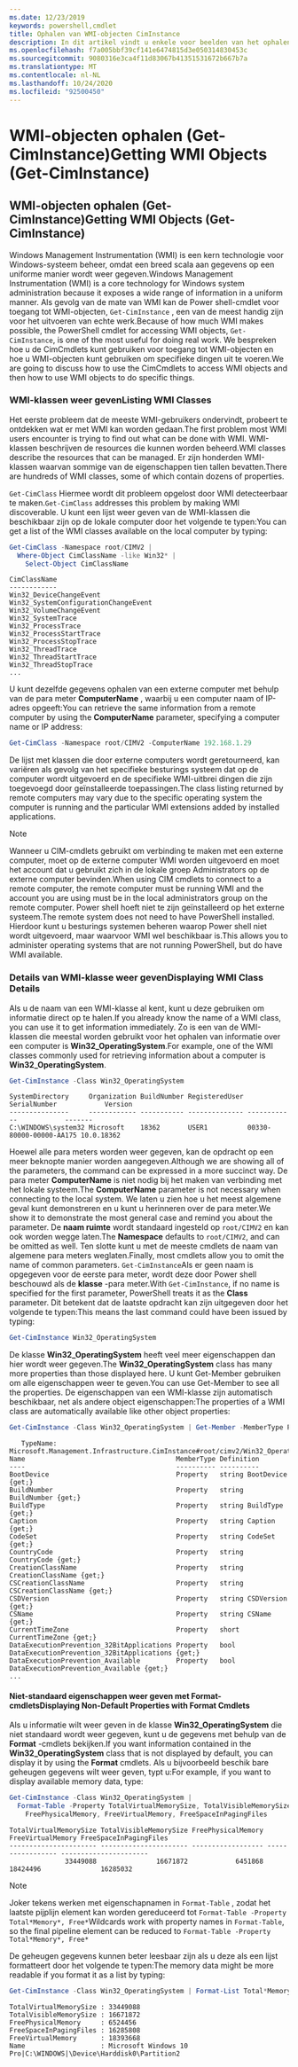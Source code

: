 ```yaml
---
ms.date: 12/23/2019
keywords: powershell,cmdlet
title: Ophalen van WMI-objecten CimInstance
description: In dit artikel vindt u enkele voor beelden van het ophalen van instanties van WMI-objecten van een computer systeem.
ms.openlocfilehash: f7a005bbf39cf141e6474815d3e050314830453c
ms.sourcegitcommit: 9080316e3ca4f11d83067b41351531672b667b7a
ms.translationtype: MT
ms.contentlocale: nl-NL
ms.lasthandoff: 10/24/2020
ms.locfileid: "92500450"
---
```

# <a name="getting-wmi-objects-get-ciminstance"></a><span data-ttu-id="fba01-104">WMI-objecten ophalen (Get-CimInstance)</span><span class="sxs-lookup"><span data-stu-id="fba01-104">Getting WMI Objects (Get-CimInstance)</span></span>

## <a name="getting-wmi-objects-get-ciminstance"></a><span data-ttu-id="fba01-105">WMI-objecten ophalen (Get-CimInstance)</span><span class="sxs-lookup"><span data-stu-id="fba01-105">Getting WMI Objects (Get-CimInstance)</span></span>

<span data-ttu-id="fba01-106">Windows Management Instrumentation (WMI) is een kern technologie voor Windows-systeem beheer, omdat een breed scala aan gegevens op een uniforme manier wordt weer gegeven.</span><span class="sxs-lookup"><span data-stu-id="fba01-106">Windows Management Instrumentation (WMI) is a core technology for Windows system administration because it exposes a wide range of information in a uniform manner.</span></span> <span data-ttu-id="fba01-107">Als gevolg van de mate van WMI kan de Power shell-cmdlet voor toegang tot WMI-objecten, `Get-CimInstance` , een van de meest handig zijn voor het uitvoeren van echte werk.</span><span class="sxs-lookup"><span data-stu-id="fba01-107">Because of how much WMI makes possible, the PowerShell cmdlet for accessing WMI objects, `Get-CimInstance`, is one of the most useful for doing real work.</span></span> <span data-ttu-id="fba01-108">We bespreken hoe u de CimCmdlets kunt gebruiken voor toegang tot WMI-objecten en hoe u WMI-objecten kunt gebruiken om specifieke dingen uit te voeren.</span><span class="sxs-lookup"><span data-stu-id="fba01-108">We are going to discuss how to use the CimCmdlets to access WMI objects and then how to use WMI objects to do specific things.</span></span>

### <a name="listing-wmi-classes"></a><span data-ttu-id="fba01-109">WMI-klassen weer geven</span><span class="sxs-lookup"><span data-stu-id="fba01-109">Listing WMI Classes</span></span>

<span data-ttu-id="fba01-110">Het eerste probleem dat de meeste WMI-gebruikers ondervindt, probeert te ontdekken wat er met WMI kan worden gedaan.</span><span class="sxs-lookup"><span data-stu-id="fba01-110">The first problem most WMI users encounter is trying to find out what can be done with WMI.</span></span> <span data-ttu-id="fba01-111">WMI-klassen beschrijven de resources die kunnen worden beheerd.</span><span class="sxs-lookup"><span data-stu-id="fba01-111">WMI classes describe the resources that can be managed.</span></span> <span data-ttu-id="fba01-112">Er zijn honderden WMI-klassen waarvan sommige van de eigenschappen tien tallen bevatten.</span><span class="sxs-lookup"><span data-stu-id="fba01-112">There are hundreds of WMI classes, some of which contain dozens of properties.</span></span>

<span data-ttu-id="fba01-113">`Get-CimClass` Hiermee wordt dit probleem opgelost door WMI detecteerbaar te maken.</span><span class="sxs-lookup"><span data-stu-id="fba01-113">`Get-CimClass` addresses this problem by making WMI discoverable.</span></span> <span data-ttu-id="fba01-114">U kunt een lijst weer geven van de WMI-klassen die beschikbaar zijn op de lokale computer door het volgende te typen:</span><span class="sxs-lookup"><span data-stu-id="fba01-114">You can get a list of the WMI classes available on the local computer by typing:</span></span>

```powershell
Get-CimClass -Namespace root/CIMV2 |
  Where-Object CimClassName -like Win32* |
    Select-Object CimClassName
```

```Output
CimClassName
------------
Win32_DeviceChangeEvent
Win32_SystemConfigurationChangeEvent
Win32_VolumeChangeEvent
Win32_SystemTrace
Win32_ProcessTrace
Win32_ProcessStartTrace
Win32_ProcessStopTrace
Win32_ThreadTrace
Win32_ThreadStartTrace
Win32_ThreadStopTrace
...
```

<span data-ttu-id="fba01-115">U kunt dezelfde gegevens ophalen van een externe computer met behulp van de para meter **ComputerName** , waarbij u een computer naam of IP-adres opgeeft:</span><span class="sxs-lookup"><span data-stu-id="fba01-115">You can retrieve the same information from a remote computer by using the **ComputerName** parameter, specifying a computer name or IP address:</span></span>

```powershell
Get-CimClass -Namespace root/CIMV2 -ComputerName 192.168.1.29
```

<span data-ttu-id="fba01-116">De lijst met klassen die door externe computers wordt geretourneerd, kan variëren als gevolg van het specifieke besturings systeem dat op de computer wordt uitgevoerd en de specifieke WMI-uitbrei dingen die zijn toegevoegd door geïnstalleerde toepassingen.</span><span class="sxs-lookup"><span data-stu-id="fba01-116">The class listing returned by remote computers may vary due to the specific operating system the computer is running and the particular WMI extensions added by installed applications.</span></span>

> [!NOTE]
> <span data-ttu-id="fba01-117">Wanneer u CIM-cmdlets gebruikt om verbinding te maken met een externe computer, moet op de externe computer WMI worden uitgevoerd en moet het account dat u gebruikt zich in de lokale groep Administrators op de externe computer bevinden.</span><span class="sxs-lookup"><span data-stu-id="fba01-117">When using CIM cmdlets to connect to a remote computer, the remote computer must be running WMI and the account you are using must be in the local administrators group on the remote computer.</span></span>
> <span data-ttu-id="fba01-118">Power shell hoeft niet te zijn geïnstalleerd op het externe systeem.</span><span class="sxs-lookup"><span data-stu-id="fba01-118">The remote system does not need to have PowerShell installed.</span></span> <span data-ttu-id="fba01-119">Hierdoor kunt u besturings systemen beheren waarop Power shell niet wordt uitgevoerd, maar waarvoor WMI wel beschikbaar is.</span><span class="sxs-lookup"><span data-stu-id="fba01-119">This allows you to administer operating systems that are not running PowerShell, but do have WMI available.</span></span>

### <a name="displaying-wmi-class-details"></a><span data-ttu-id="fba01-120">Details van WMI-klasse weer geven</span><span class="sxs-lookup"><span data-stu-id="fba01-120">Displaying WMI Class Details</span></span>

<span data-ttu-id="fba01-121">Als u de naam van een WMI-klasse al kent, kunt u deze gebruiken om informatie direct op te halen.</span><span class="sxs-lookup"><span data-stu-id="fba01-121">If you already know the name of a WMI class, you can use it to get information immediately.</span></span> <span data-ttu-id="fba01-122">Zo is een van de WMI-klassen die meestal worden gebruikt voor het ophalen van informatie over een computer is **Win32_OperatingSystem**.</span><span class="sxs-lookup"><span data-stu-id="fba01-122">For example, one of the WMI classes commonly used for retrieving information about a computer is **Win32_OperatingSystem**.</span></span>

```powershell
Get-CimInstance -Class Win32_OperatingSystem
```

```Output
SystemDirectory     Organization BuildNumber RegisteredUser SerialNumber            Version
---------------     ------------ ----------- -------------- ------------            -------
C:\WINDOWS\system32 Microsoft    18362       USER1          00330-80000-00000-AA175 10.0.18362
```

<span data-ttu-id="fba01-123">Hoewel alle para meters worden weer gegeven, kan de opdracht op een meer beknopte manier worden aangegeven.</span><span class="sxs-lookup"><span data-stu-id="fba01-123">Although we are showing all of the parameters, the command can be expressed in a more succinct way.</span></span>
<span data-ttu-id="fba01-124">De para meter **ComputerName** is niet nodig bij het maken van verbinding met het lokale systeem.</span><span class="sxs-lookup"><span data-stu-id="fba01-124">The **ComputerName** parameter is not necessary when connecting to the local system.</span></span> <span data-ttu-id="fba01-125">We laten u zien hoe u het meest algemene geval kunt demonstreren en u kunt u herinneren over de para meter.</span><span class="sxs-lookup"><span data-stu-id="fba01-125">We show it to demonstrate the most general case and remind you about the parameter.</span></span> <span data-ttu-id="fba01-126">De **naam ruimte** wordt standaard ingesteld op `root/CIMV2` en kan ook worden wegge laten.</span><span class="sxs-lookup"><span data-stu-id="fba01-126">The **Namespace** defaults to `root/CIMV2`, and can be omitted as well.</span></span> <span data-ttu-id="fba01-127">Ten slotte kunt u met de meeste cmdlets de naam van algemene para meters weglaten.</span><span class="sxs-lookup"><span data-stu-id="fba01-127">Finally, most cmdlets allow you to omit the name of common parameters.</span></span> <span data-ttu-id="fba01-128">`Get-CimInstance`Als er geen naam is opgegeven voor de eerste para meter, wordt deze door Power shell beschouwd als de **klasse** -para meter.</span><span class="sxs-lookup"><span data-stu-id="fba01-128">With `Get-CimInstance`, if no name is specified for the first parameter, PowerShell treats it as the **Class** parameter.</span></span> <span data-ttu-id="fba01-129">Dit betekent dat de laatste opdracht kan zijn uitgegeven door het volgende te typen:</span><span class="sxs-lookup"><span data-stu-id="fba01-129">This means the last command could have been issued by typing:</span></span>

```powershell
Get-CimInstance Win32_OperatingSystem
```

<span data-ttu-id="fba01-130">De klasse **Win32_OperatingSystem** heeft veel meer eigenschappen dan hier wordt weer gegeven.</span><span class="sxs-lookup"><span data-stu-id="fba01-130">The **Win32_OperatingSystem** class has many more properties than those displayed here.</span></span> <span data-ttu-id="fba01-131">U kunt Get-Member gebruiken om alle eigenschappen weer te geven.</span><span class="sxs-lookup"><span data-stu-id="fba01-131">You can use Get-Member to see all the properties.</span></span> <span data-ttu-id="fba01-132">De eigenschappen van een WMI-klasse zijn automatisch beschikbaar, net als andere object eigenschappen:</span><span class="sxs-lookup"><span data-stu-id="fba01-132">The properties of a WMI class are automatically available like other object properties:</span></span>

```powershell
Get-CimInstance -Class Win32_OperatingSystem | Get-Member -MemberType Property
```

```Output
   TypeName: Microsoft.Management.Infrastructure.CimInstance#root/cimv2/Win32_OperatingSystem
Name                                      MemberType Definition
----                                      ---------- ----------
BootDevice                                Property   string BootDevice {get;}
BuildNumber                               Property   string BuildNumber {get;}
BuildType                                 Property   string BuildType {get;}
Caption                                   Property   string Caption {get;}
CodeSet                                   Property   string CodeSet {get;}
CountryCode                               Property   string CountryCode {get;}
CreationClassName                         Property   string CreationClassName {get;}
CSCreationClassName                       Property   string CSCreationClassName {get;}
CSDVersion                                Property   string CSDVersion {get;}
CSName                                    Property   string CSName {get;}
CurrentTimeZone                           Property   short CurrentTimeZone {get;}
DataExecutionPrevention_32BitApplications Property   bool DataExecutionPrevention_32BitApplications {get;}
DataExecutionPrevention_Available         Property   bool DataExecutionPrevention_Available {get;}
...
```

#### <a name="displaying-non-default-properties-with-format-cmdlets"></a><span data-ttu-id="fba01-133">Niet-standaard eigenschappen weer geven met Format-cmdlets</span><span class="sxs-lookup"><span data-stu-id="fba01-133">Displaying Non-Default Properties with Format Cmdlets</span></span>

<span data-ttu-id="fba01-134">Als u informatie wilt weer geven in de klasse **Win32_OperatingSystem** die niet standaard wordt weer gegeven, kunt u de gegevens met behulp van de **Format** -cmdlets bekijken.</span><span class="sxs-lookup"><span data-stu-id="fba01-134">If you want information contained in the **Win32_OperatingSystem** class that is not displayed by default, you can display it by using the **Format** cmdlets.</span></span> <span data-ttu-id="fba01-135">Als u bijvoorbeeld beschik bare geheugen gegevens wilt weer geven, typt u:</span><span class="sxs-lookup"><span data-stu-id="fba01-135">For example, if you want to display available memory data, type:</span></span>

```powershell
Get-CimInstance -Class Win32_OperatingSystem |
  Format-Table -Property TotalVirtualMemorySize, TotalVisibleMemorySize,
    FreePhysicalMemory, FreeVirtualMemory, FreeSpaceInPagingFiles
```

```Output
TotalVirtualMemorySize TotalVisibleMemorySize FreePhysicalMemory FreeVirtualMemory FreeSpaceInPagingFiles
---------------------- ---------------------- ------------------ ----------------- ----------------------
              33449088               16671872            6451868          18424496               16285032
```

> [!NOTE]
> <span data-ttu-id="fba01-136">Joker tekens werken met eigenschapnamen in `Format-Table` , zodat het laatste pijplijn element kan worden gereduceerd tot `Format-Table -Property Total*Memory*, Free*`</span><span class="sxs-lookup"><span data-stu-id="fba01-136">Wildcards work with property names in `Format-Table`, so the final pipeline element can be reduced to `Format-Table -Property Total*Memory*, Free*`</span></span>

<span data-ttu-id="fba01-137">De geheugen gegevens kunnen beter leesbaar zijn als u deze als een lijst formatteert door het volgende te typen:</span><span class="sxs-lookup"><span data-stu-id="fba01-137">The memory data might be more readable if you format it as a list by typing:</span></span>

```powershell
Get-CimInstance -Class Win32_OperatingSystem | Format-List Total*Memory*, Free*
```

```Output
TotalVirtualMemorySize : 33449088
TotalVisibleMemorySize : 16671872
FreePhysicalMemory     : 6524456
FreeSpaceInPagingFiles : 16285808
FreeVirtualMemory      : 18393668
Name                   : Microsoft Windows 10 Pro|C:\WINDOWS|\Device\Harddisk0\Partition2
```
